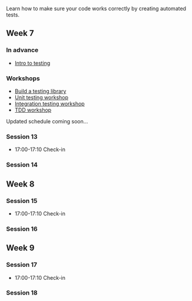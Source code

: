 Learn how to make sure your code works correctly by creating automated tests.

## Week 7

### In advance
- [Intro to testing](https://fac-slides.netlify.app/slides/testing)

### Workshops
- [Build a testing library](/workshops/learn-testing/)
- [Unit testing workshop](/workshops/learn-unit-testing/)
- [Integration testing workshop](/workshops/learn-integration-testing/)
- [TDD workshop](/workshops/tdd-array-methods/)

Updated schedule coming soon...

### Session 13

- 17:00-17:10 Check-in

### Session 14

## Week 8

### Session 15

- 17:00-17:10 Check-in

### Session 16

## Week 9

### Session 17

- 17:00-17:10 Check-in

### Session 18
